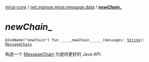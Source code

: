 [mirai-core](../index.md) / [net.mamoe.mirai.message.data](index.md) / [_____newChain______](./_____new-chain______.md)

# _____newChain______

`@JvmName("newChain") fun _____newChain______(messages: `[`String`](https://kotlinlang.org/api/latest/jvm/stdlib/kotlin/-string/index.html)`): `[`MessageChain`](-message-chain/index.md)

构造一个 [MessageChain](-message-chain/index.md)
为提供更好的 Java API.

